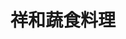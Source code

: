 ---
title: "祥和蔬食料理"
description: "祥和蔬食料理"
layout: shop
keywords:
  - 美食競賽
  - 台灣美食
  - 美食精選
datePublished: "2025-06-30"
dateModified: "2025-07-06"
city: "台北市"
district: "松山區"
address: "台北市松山區南京東路三段303巷7弄7號"
phone: "0225466188"
geo: "25.052757041498204, 121.54637884125326"
google_map: "https://maps.app.goo.gl/ePet1PZ1hFG1HyVu6"
footinder: "https://footinder.com.tw/%E5%8F%B0%E5%8C%97%E5%B8%82%E6%9D%BE%E5%B1%B1%E5%8D%80/158981/"
official: "https://www.serenity.com.tw/"
award:
  - name: "500盤"
    year: "2024"
    entries:
      - dishes:
          - "香椿拌麵"

---